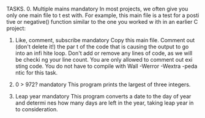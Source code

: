 TASKS.
0. Multiple mains
mandatory
In most projects, we often give you only one main file to t
est with. For example, this main file is a test for a posti
tive or negative() function similar to the one you worked w
ith in an earlier C project:

1. Like, comment, subscribe
mandatory
Copy this main file. Comment out (don't delete it!) the par
t of the code that is causing the output to go into an infi
hite loop.
Don't add or remove any lines of code, as we will be checki
ng your line count. You are only allowed to comment out exi
sting code.
You do not have to compile with Wall -Werror -Wextra -peda
ntic for this task.

2. 0 > 972?
mandatory
This program prints the largest of three integers.


3. Leap year
mandatory
This program converts a date to the day of year and determi
nes how many days are left in the year, taking leap year in
to consideration.
